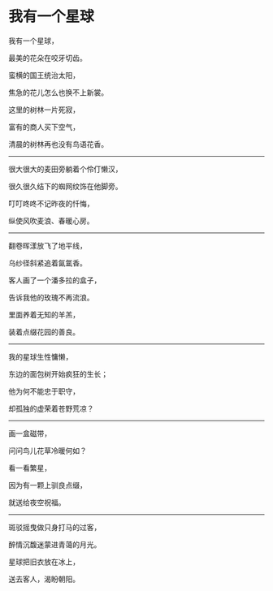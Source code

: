 # 我有一个星球

我有一个星球，

最美的花朵在咬牙切齿。

蛮横的国王统治太阳，

焦急的花儿怎么也换不上新裳。

这里的树林一片死寂，

富有的商人买下空气，

清晨的树林再也没有鸟语花香。

---
很大很大的麦田旁躺着个伶仃懒汉，

很久很久结下的蜘网纹饰在他脚旁。

叮叮咚咚不记昨夜的忏悔，

纵使风吹麦浪、春暖心房。

---
翻卷晖漾放飞了地平线，

乌纱径斜紧追着氤氲香。

客人画了一个潘多拉的盒子，

告诉我他的玫瑰不再流浪。

里面养着无知的羊羔，

装着点缀花园的善良。

---

我的星球生性慵懒，

东边的面包树开始疯狂的生长；

他为何不能忠于职守，

却孤独的虚荣着苍野荒凉？

---
画一盒磁带，

问问鸟儿花草冷暖何如？

看一看繁星，

因为有一颗上驯良点缀，

就送给夜空祝福。

---
斑驳摇曳做只身打马的过客，

醉情沉馥迷蒙进青蔼的月光。

星球把旧衣放在冰上，

送去客人，渴盼朝阳。
